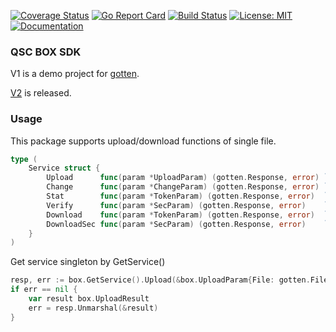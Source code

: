 [![Coverage Status](https://coveralls.io/repos/github/QSCTech/box-sdk-go/badge.svg)](https://coveralls.io/github/QSCTech/box-sdk-go)
[![Go Report Card](https://goreportcard.com/badge/github.com/QSCTech/box-sdk-go)](https://goreportcard.com/report/github.com/QSCTech/box-sdk-go)
[![Build Status](https://travis-ci.org/QSCTech/box-sdk-go.svg?branch=master)](https://travis-ci.org/QSCTech/box-sdk-go)
[![License: MIT](https://img.shields.io/badge/License-MIT-yellow.svg)](https://github.com/QSCTech/box-sdk-go/blob/master/LICENSE)
[![Documentation](https://godoc.org/github.com/QSCTech/box-sdk-go?status.svg)](https://godoc.org/github.com/QSCTech/box-sdk-go)

### QSC BOX SDK

V1 is a demo project for [gotten](https://github.com/Hexilee/gotten).

[V2](https://github.com/QSCTech/box-sdk-go/blob/master/v2) is released.

### Usage

This package supports upload/download functions of single file.

```go
type (
	Service struct {
		Upload      func(param *UploadParam) (gotten.Response, error) `method:"POST" path:"add_item"`
		Change      func(param *ChangeParam) (gotten.Response, error) `method:"POST" path:"change_item"`
		Stat        func(param *TokenParam) (gotten.Response, error)  `path:"issec/{token}"`              // resp: YES / NO<SP>
		Verify      func(param *SecParam) (gotten.Response, error)    `path:"verify/{token}/{sec_token}"` // resp: Y / N
		Download    func(param *TokenParam) (gotten.Response, error)  `path:"get/{token}"`
		DownloadSec func(param *SecParam) (gotten.Response, error)    `path:"get/{token}/{sec_token}"` // fail: html, no Content-Disposition
	}
)
```

Get service singleton by GetService()

```go
resp, err := box.GetService().Upload(&box.UploadParam{File: gotten.FilePath("testAssets/avatar.jpg")})
if err == nil {
    var result box.UploadResult
    err = resp.Unmarshal(&result)	
}
```

